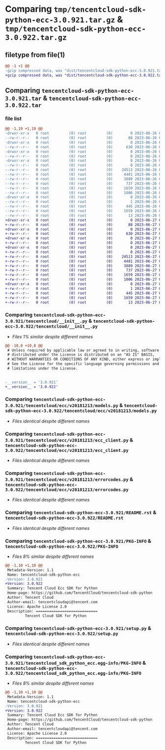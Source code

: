 # Comparing `tmp/tencentcloud-sdk-python-ecc-3.0.921.tar.gz` & `tmp/tencentcloud-sdk-python-ecc-3.0.922.tar.gz`

## filetype from file(1)

```diff
@@ -1 +1 @@
-gzip compressed data, was "dist/tencentcloud-sdk-python-ecc-3.0.921.tar", last modified: Mon Jun 26 00:23:30 2023, max compression
+gzip compressed data, was "dist/tencentcloud-sdk-python-ecc-3.0.922.tar", last modified: Tue Jun 27 00:23:53 2023, max compression
```

## Comparing `tencentcloud-sdk-python-ecc-3.0.921.tar` & `tencentcloud-sdk-python-ecc-3.0.922.tar`

### file list

```diff
@@ -1,19 +1,19 @@
-drwxr-xr-x   0 root         (0) root         (0)        0 2023-06-26 00:23:30.000000 tencentcloud-sdk-python-ecc-3.0.921/
--rw-r--r--   0 root         (0) root         (0)       88 2023-06-26 00:23:30.000000 tencentcloud-sdk-python-ecc-3.0.921/setup.cfg
-drwxr-xr-x   0 root         (0) root         (0)        0 2023-06-26 00:23:30.000000 tencentcloud-sdk-python-ecc-3.0.921/tencentcloud/
--rw-r--r--   0 root         (0) root         (0)      630 2023-06-26 00:23:29.000000 tencentcloud-sdk-python-ecc-3.0.921/tencentcloud/__init__.py
-drwxr-xr-x   0 root         (0) root         (0)        0 2023-06-26 00:23:30.000000 tencentcloud-sdk-python-ecc-3.0.921/tencentcloud/ecc/
--rw-r--r--   0 root         (0) root         (0)        0 2023-06-26 00:23:29.000000 tencentcloud-sdk-python-ecc-3.0.921/tencentcloud/ecc/__init__.py
-drwxr-xr-x   0 root         (0) root         (0)        0 2023-06-26 00:23:30.000000 tencentcloud-sdk-python-ecc-3.0.921/tencentcloud/ecc/v20181213/
--rw-r--r--   0 root         (0) root         (0)        0 2023-06-26 00:23:29.000000 tencentcloud-sdk-python-ecc-3.0.921/tencentcloud/ecc/v20181213/__init__.py
--rw-r--r--   0 root         (0) root         (0)    24513 2023-06-26 00:23:29.000000 tencentcloud-sdk-python-ecc-3.0.921/tencentcloud/ecc/v20181213/models.py
--rw-r--r--   0 root         (0) root         (0)     4481 2023-06-26 00:23:29.000000 tencentcloud-sdk-python-ecc-3.0.921/tencentcloud/ecc/v20181213/ecc_client.py
--rw-r--r--   0 root         (0) root         (0)     3889 2023-06-26 00:23:29.000000 tencentcloud-sdk-python-ecc-3.0.921/tencentcloud/ecc/v20181213/errorcodes.py
--rw-r--r--   0 root         (0) root         (0)      737 2023-06-26 00:23:29.000000 tencentcloud-sdk-python-ecc-3.0.921/README.rst
--rw-r--r--   0 root         (0) root         (0)     1659 2023-06-26 00:23:30.000000 tencentcloud-sdk-python-ecc-3.0.921/PKG-INFO
--rw-r--r--   0 root         (0) root         (0)     1006 2023-06-26 00:23:29.000000 tencentcloud-sdk-python-ecc-3.0.921/setup.py
-drwxr-xr-x   0 root         (0) root         (0)        0 2023-06-26 00:23:30.000000 tencentcloud-sdk-python-ecc-3.0.921/tencentcloud_sdk_python_ecc.egg-info/
--rw-r--r--   0 root         (0) root         (0)        1 2023-06-26 00:23:30.000000 tencentcloud-sdk-python-ecc-3.0.921/tencentcloud_sdk_python_ecc.egg-info/dependency_links.txt
--rw-r--r--   0 root         (0) root         (0)      445 2023-06-26 00:23:30.000000 tencentcloud-sdk-python-ecc-3.0.921/tencentcloud_sdk_python_ecc.egg-info/SOURCES.txt
--rw-r--r--   0 root         (0) root         (0)     1659 2023-06-26 00:23:30.000000 tencentcloud-sdk-python-ecc-3.0.921/tencentcloud_sdk_python_ecc.egg-info/PKG-INFO
--rw-r--r--   0 root         (0) root         (0)       13 2023-06-26 00:23:30.000000 tencentcloud-sdk-python-ecc-3.0.921/tencentcloud_sdk_python_ecc.egg-info/top_level.txt
+drwxr-xr-x   0 root         (0) root         (0)        0 2023-06-27 00:23:53.000000 tencentcloud-sdk-python-ecc-3.0.922/
+-rw-r--r--   0 root         (0) root         (0)       88 2023-06-27 00:23:53.000000 tencentcloud-sdk-python-ecc-3.0.922/setup.cfg
+drwxr-xr-x   0 root         (0) root         (0)        0 2023-06-27 00:23:53.000000 tencentcloud-sdk-python-ecc-3.0.922/tencentcloud/
+-rw-r--r--   0 root         (0) root         (0)      630 2023-06-27 00:23:53.000000 tencentcloud-sdk-python-ecc-3.0.922/tencentcloud/__init__.py
+drwxr-xr-x   0 root         (0) root         (0)        0 2023-06-27 00:23:53.000000 tencentcloud-sdk-python-ecc-3.0.922/tencentcloud/ecc/
+-rw-r--r--   0 root         (0) root         (0)        0 2023-06-27 00:23:53.000000 tencentcloud-sdk-python-ecc-3.0.922/tencentcloud/ecc/__init__.py
+drwxr-xr-x   0 root         (0) root         (0)        0 2023-06-27 00:23:53.000000 tencentcloud-sdk-python-ecc-3.0.922/tencentcloud/ecc/v20181213/
+-rw-r--r--   0 root         (0) root         (0)        0 2023-06-27 00:23:53.000000 tencentcloud-sdk-python-ecc-3.0.922/tencentcloud/ecc/v20181213/__init__.py
+-rw-r--r--   0 root         (0) root         (0)    24513 2023-06-27 00:23:53.000000 tencentcloud-sdk-python-ecc-3.0.922/tencentcloud/ecc/v20181213/models.py
+-rw-r--r--   0 root         (0) root         (0)     4481 2023-06-27 00:23:53.000000 tencentcloud-sdk-python-ecc-3.0.922/tencentcloud/ecc/v20181213/ecc_client.py
+-rw-r--r--   0 root         (0) root         (0)     3889 2023-06-27 00:23:53.000000 tencentcloud-sdk-python-ecc-3.0.922/tencentcloud/ecc/v20181213/errorcodes.py
+-rw-r--r--   0 root         (0) root         (0)      737 2023-06-27 00:23:53.000000 tencentcloud-sdk-python-ecc-3.0.922/README.rst
+-rw-r--r--   0 root         (0) root         (0)     1659 2023-06-27 00:23:53.000000 tencentcloud-sdk-python-ecc-3.0.922/PKG-INFO
+-rw-r--r--   0 root         (0) root         (0)     1006 2023-06-27 00:23:53.000000 tencentcloud-sdk-python-ecc-3.0.922/setup.py
+drwxr-xr-x   0 root         (0) root         (0)        0 2023-06-27 00:23:53.000000 tencentcloud-sdk-python-ecc-3.0.922/tencentcloud_sdk_python_ecc.egg-info/
+-rw-r--r--   0 root         (0) root         (0)        1 2023-06-27 00:23:53.000000 tencentcloud-sdk-python-ecc-3.0.922/tencentcloud_sdk_python_ecc.egg-info/dependency_links.txt
+-rw-r--r--   0 root         (0) root         (0)      445 2023-06-27 00:23:53.000000 tencentcloud-sdk-python-ecc-3.0.922/tencentcloud_sdk_python_ecc.egg-info/SOURCES.txt
+-rw-r--r--   0 root         (0) root         (0)     1659 2023-06-27 00:23:53.000000 tencentcloud-sdk-python-ecc-3.0.922/tencentcloud_sdk_python_ecc.egg-info/PKG-INFO
+-rw-r--r--   0 root         (0) root         (0)       13 2023-06-27 00:23:53.000000 tencentcloud-sdk-python-ecc-3.0.922/tencentcloud_sdk_python_ecc.egg-info/top_level.txt
```

### Comparing `tencentcloud-sdk-python-ecc-3.0.921/tencentcloud/__init__.py` & `tencentcloud-sdk-python-ecc-3.0.922/tencentcloud/__init__.py`

 * *Files 1% similar despite different names*

```diff
@@ -10,8 +10,8 @@
 # Unless required by applicable law or agreed to in writing, software
 # distributed under the License is distributed on an "AS IS" BASIS,
 # WITHOUT WARRANTIES OR CONDITIONS OF ANY KIND, either express or implied.
 # See the License for the specific language governing permissions and
 # limitations under the License.
 
 
-__version__ = '3.0.921'
+__version__ = '3.0.922'
```

### Comparing `tencentcloud-sdk-python-ecc-3.0.921/tencentcloud/ecc/v20181213/models.py` & `tencentcloud-sdk-python-ecc-3.0.922/tencentcloud/ecc/v20181213/models.py`

 * *Files identical despite different names*

### Comparing `tencentcloud-sdk-python-ecc-3.0.921/tencentcloud/ecc/v20181213/ecc_client.py` & `tencentcloud-sdk-python-ecc-3.0.922/tencentcloud/ecc/v20181213/ecc_client.py`

 * *Files identical despite different names*

### Comparing `tencentcloud-sdk-python-ecc-3.0.921/tencentcloud/ecc/v20181213/errorcodes.py` & `tencentcloud-sdk-python-ecc-3.0.922/tencentcloud/ecc/v20181213/errorcodes.py`

 * *Files identical despite different names*

### Comparing `tencentcloud-sdk-python-ecc-3.0.921/README.rst` & `tencentcloud-sdk-python-ecc-3.0.922/README.rst`

 * *Files identical despite different names*

### Comparing `tencentcloud-sdk-python-ecc-3.0.921/PKG-INFO` & `tencentcloud-sdk-python-ecc-3.0.922/PKG-INFO`

 * *Files 8% similar despite different names*

```diff
@@ -1,10 +1,10 @@
 Metadata-Version: 1.1
 Name: tencentcloud-sdk-python-ecc
-Version: 3.0.921
+Version: 3.0.922
 Summary: Tencent Cloud Ecc SDK for Python
 Home-page: https://github.com/TencentCloud/tencentcloud-sdk-python
 Author: Tencent Cloud
 Author-email: tencentcloudapi@tencent.com
 License: Apache License 2.0
 Description: ============================
         Tencent Cloud SDK for Python
```

### Comparing `tencentcloud-sdk-python-ecc-3.0.921/setup.py` & `tencentcloud-sdk-python-ecc-3.0.922/setup.py`

 * *Files identical despite different names*

### Comparing `tencentcloud-sdk-python-ecc-3.0.921/tencentcloud_sdk_python_ecc.egg-info/PKG-INFO` & `tencentcloud-sdk-python-ecc-3.0.922/tencentcloud_sdk_python_ecc.egg-info/PKG-INFO`

 * *Files 8% similar despite different names*

```diff
@@ -1,10 +1,10 @@
 Metadata-Version: 1.1
 Name: tencentcloud-sdk-python-ecc
-Version: 3.0.921
+Version: 3.0.922
 Summary: Tencent Cloud Ecc SDK for Python
 Home-page: https://github.com/TencentCloud/tencentcloud-sdk-python
 Author: Tencent Cloud
 Author-email: tencentcloudapi@tencent.com
 License: Apache License 2.0
 Description: ============================
         Tencent Cloud SDK for Python
```

